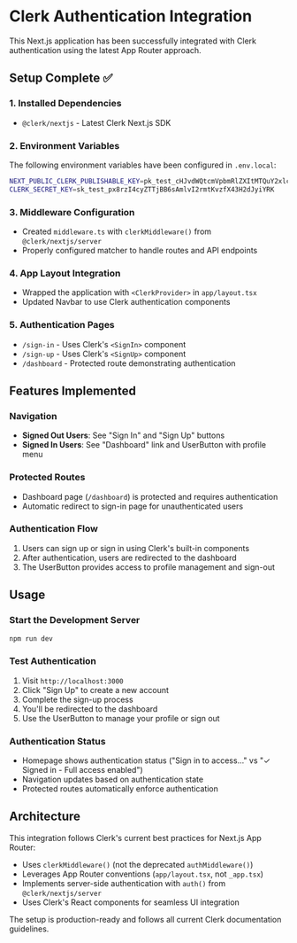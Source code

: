 # Clerk Authentication Integration

This Next.js application has been successfully integrated with Clerk authentication using the latest App Router approach.

## Setup Complete ✅

### 1. Installed Dependencies

-   `@clerk/nextjs` - Latest Clerk Next.js SDK

### 2. Environment Variables

The following environment variables have been configured in `.env.local`:

```bash
NEXT_PUBLIC_CLERK_PUBLISHABLE_KEY=pk_test_cHJvdWQtcmVpbmRlZXItMTQuY2xlcmsuYWNjb3VudHMuZGV2JA
CLERK_SECRET_KEY=sk_test_px8rzI4cyZTTjBB6sAmlvI2rmtKvzfX43H2dJyiYRK
```

### 3. Middleware Configuration

-   Created `middleware.ts` with `clerkMiddleware()` from `@clerk/nextjs/server`
-   Properly configured matcher to handle routes and API endpoints

### 4. App Layout Integration

-   Wrapped the application with `<ClerkProvider>` in `app/layout.tsx`
-   Updated Navbar to use Clerk authentication components

### 5. Authentication Pages

-   `/sign-in` - Uses Clerk's `<SignIn>` component
-   `/sign-up` - Uses Clerk's `<SignUp>` component
-   `/dashboard` - Protected route demonstrating authentication

## Features Implemented

### Navigation

-   **Signed Out Users**: See "Sign In" and "Sign Up" buttons
-   **Signed In Users**: See "Dashboard" link and UserButton with profile menu

### Protected Routes

-   Dashboard page (`/dashboard`) is protected and requires authentication
-   Automatic redirect to sign-in page for unauthenticated users

### Authentication Flow

1. Users can sign up or sign in using Clerk's built-in components
2. After authentication, users are redirected to the dashboard
3. The UserButton provides access to profile management and sign-out

## Usage

### Start the Development Server

```bash
npm run dev
```

### Test Authentication

1. Visit `http://localhost:3000`
2. Click "Sign Up" to create a new account
3. Complete the sign-up process
4. You'll be redirected to the dashboard
5. Use the UserButton to manage your profile or sign out

### Authentication Status

-   Homepage shows authentication status ("Sign in to access..." vs "✓ Signed in - Full access enabled")
-   Navigation updates based on authentication state
-   Protected routes automatically enforce authentication

## Architecture

This integration follows Clerk's current best practices for Next.js App Router:

-   Uses `clerkMiddleware()` (not the deprecated `authMiddleware()`)
-   Leverages App Router conventions (`app/layout.tsx`, not `_app.tsx`)
-   Implements server-side authentication with `auth()` from `@clerk/nextjs/server`
-   Uses Clerk's React components for seamless UI integration

The setup is production-ready and follows all current Clerk documentation guidelines.
